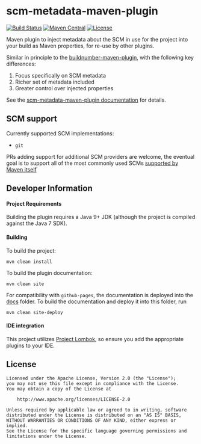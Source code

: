 # scm-metadata-maven-plugin

[![Build Status][build_badge]][build_link]
[![Maven Central][central_badge]][central_link]
[![License][license_badge]][license_url]

[build_badge]: https://jenkins.gryphon.zone/buildStatus/icon?job=gryphon-zone%2Fscm-metadata-maven-plugin%2Fmaster
[build_link]: https://jenkins.gryphon.zone/view/master%20builds/job/gryphon-zone/job/scm-metadata-maven-plugin/job/master/

[central_badge]: https://img.shields.io/maven-central/v/zone.gryphon.maven.plugins/scm-metadata-maven-plugin
[central_link]: https://search.maven.org/search?q=g:%22zone.gryphon.maven.plugins%22%20AND%20a:%22scm-metadata-maven-plugin%22

[license_badge]: https://img.shields.io/github/license/gryphon-zone/scm-metadata-maven-plugin
[license_url]: http://www.apache.org/licenses/LICENSE-2.0

Maven plugin to inject metadata about the SCM in use for the project into your build as Maven properties,
for re-use by other plugins.

Similar in principle to the [buildnumber-maven-plugin](https://www.mojohaus.org/buildnumber-maven-plugin/), with the following key differences:
1. Focus specifically on SCM metadata
1. Richer set of metadata included
1. Greater control over injected properties

See the [scm-metadata-maven-plugin documentation](https://gryphon-zone.github.io/scm-metadata-maven-plugin/) for details.

## SCM support

Currently supported SCM implementations:
* `git`

PRs adding support for additional SCM providers are welcome,
the eventual goal is to support all of the most commonly used SCMs
[supported by Maven itself](https://maven.apache.org/scm/scms-overview.html)

## Developer Information

#### Project Requirements
Building the plugin requires a Java 9+ JDK (although the project is compiled against the Java 7 SDK).

#### Building

To build the project:
```shell script
mvn clean install
```

To build the plugin documentation:
```shell script
mvn clean site
```

For compatibility with `github-pages`, the documentation is deployed into the [docs](docs) folder.
To build the documentation and deploy it into this folder, run
```shell script
mvn clean site-deploy
```

#### IDE integration

This project utilizes [Project Lombok](https://projectlombok.org/), so ensure you add the appropriate plugins to your IDE.

## License
```
Licensed under the Apache License, Version 2.0 (the "License");
you may not use this file except in compliance with the License.
You may obtain a copy of the License at

    http://www.apache.org/licenses/LICENSE-2.0

Unless required by applicable law or agreed to in writing, software
distributed under the License is distributed on an "AS IS" BASIS,
WITHOUT WARRANTIES OR CONDITIONS OF ANY KIND, either express or implied.
See the License for the specific language governing permissions and
limitations under the License.
```
